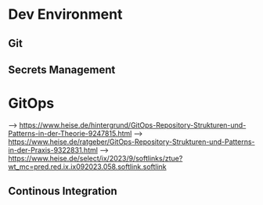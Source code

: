 Dev Environment
===============

## Git

## Secrets Management




GitOps
======

--> https://www.heise.de/hintergrund/GitOps-Repository-Strukturen-und-Patterns-in-der-Theorie-9247815.html
--> https://www.heise.de/ratgeber/GitOps-Repository-Strukturen-und-Patterns-in-der-Praxis-9322831.html
--> https://www.heise.de/select/ix/2023/9/softlinks/ztue?wt_mc=pred.red.ix.ix092023.058.softlink.softlink

## Continous Integration

